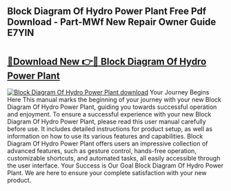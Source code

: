 ## Block Diagram Of Hydro Power Plant Free Pdf Download - Part-MWf New Repair Owner Guide E7YlN

# <h2><a href="http://dfj5zh3.blite.top/?on=Block+Diagram+Of+Hydro+Power+Plant">🔗Download New 👉🔴 Block Diagram Of Hydro Power Plant</a></h2>

[![Block Diagram Of Hydro Power Plant download](https://i.imgur.com/lujVjoI.png)](http://dfj5zh3.blite.top/?on=Block+Diagram+Of+Hydro+Power+Plant)
Your Journey Begins Here This manual marks the beginning of your journey with your new Block Diagram Of Hydro Power Plant, guiding you towards successful operation and enjoyment. To ensure a successful experience with your new Block Diagram Of Hydro Power Plant, please read this user manual carefully before use. It includes detailed instructions for product setup, as well as information on how to use its various features and capabilities. Block Diagram Of Hydro Power Plant offers users an impressive collection of advanced features, such as gesture control, hands-free operation, customizable shortcuts, and automated tasks, all easily accessible through the user interface. Your Success is Our Goal Block Diagram Of Hydro Power Plant. We are here to ensure your complete satisfaction with your new product.
